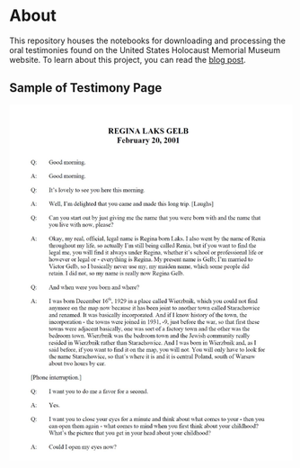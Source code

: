 # About

This repository houses the notebooks for downloading and processing the oral testimonies found on the United States Holocaust Memorial Museum website. To learn about this project, you can read the [blog post](blog.md).

## Sample of Testimony Page

![sample page](./images/sample_page.JPG)